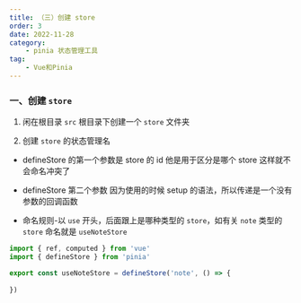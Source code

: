 ```yaml
---
title: （三）创建 store
order: 3
date: 2022-11-28
category:
    - pinia 状态管理工具
tag: 
    - Vue和Pinia
---
```


<!-- ![](https://image.zswei.xyz/img/202211271445584.png) -->

### 一、创建 `store`
1. 闲在根目录 `src` 根目录下创建一个 `store`  文件夹

2. 创建 `store` 的状态管理名

- defineStore 的第一个参数是 store 的 id 他是用于区分是哪个 store 这样就不会命名冲突了

- defineStore 第二个参数 因为使用的时候 setup 的语法，所以传递是一个没有参数的回调函数

- 命名规则-以 `use` 开头，后面跟上是哪种类型的 `store`，如有关 `note` 类型的 `store` 命名就是 `useNoteStore`

```js
import { ref, computed } from 'vue'
import { defineStore } from 'pinia'

export const useNoteStore = defineStore('note', () => {
    
})
```
